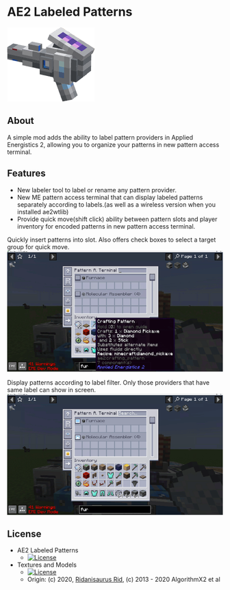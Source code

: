 # AE2 Labeled Patterns
![title icon](img/labeler_titleimg_lit.png)
## About
A simple mod adds the ability to label pattern providers in Applied Energistics 2, allowing you to organize your patterns in new pattern access terminal.
## Features
- New labeler tool to label or rename any pattern provider.
- New ME pattern access terminal that can display labeled patterns separately according to labels.(as well as a wireless version when you installed ae2wtlib)
- Provide quick move(shift click) ability between pattern slots and player inventory for encoded patterns in new pattern access terminal.

Quickly insert patterns into slot. Also offers check boxes to select a target group for quick move.
![show quick move](img/preview_show_quick_move_480p.gif)

Display patterns according to label filter. Only those providers that have same label can show in screen.
![show change label](img/preview_show_change_label_480p.gif)

## License
* AE2 Labeled Patterns 
  - [![License](https://img.shields.io/badge/License-LGPLv3-blue.svg?style=flat-square)](LICENSE)
* Textures and Models
  - [![License](https://img.shields.io/badge/License-CC%20BY--NC--SA%203.0-yellow.svg?style=flat-square)](https://creativecommons.org/licenses/by-nc-sa/3.0/)
  - Origin: (c) 2020, [Ridanisaurus Rid](https://github.com/Ridanisaurus/), (c) 2013 - 2020 AlgorithmX2 et al
